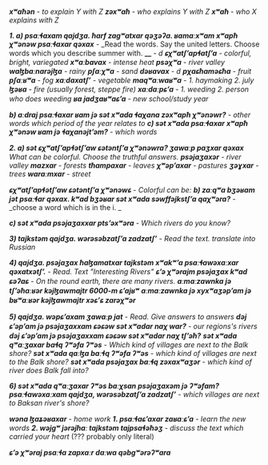 **_xʷaħən_** - _to explain Y with Z_
**_zəxʷaħ_** - _who explains Y with Z_
**_xʷaħ_** - _who X explains with Z_

**_1. a) psaːɬaxam qajdʒa. ħarf zagʷatxar qəʒəʔa. ʁamaːxʷam xʷapħ χʷənəw psaːɬaxar qəxax_** - _Read the words. Say the united letters. Choose words which you describe summer with.
**__** - _d_
**_ɕχʷatʃʼapɬatʃʼa_** - _colorful, bright, variegated_
**_xʷaːbavax_** - _intense heat_
**_psəχʷa_** - _river valley_
**_waɮbaːnarəjɮa_** - _rainy_
**_pʃaːχʷa_** - _sand_
**_dəʁavax_** - _d_
**_pχaɕħaməɕħa_** - _fruit_
**_pʃaːʁʷa_** - _fog_
**_xaːdaxatʃʼ_** - _vegetable_
**_maqʷaːwaʁʷa_** - _1. haymaking 2. july_
**_ɮəʁa_** - _fire (usually forest, steppe fire)_
**_xaːdaːpɕʼa_** - _1. weeding 2. person who does weeding_
**_ʁa jadʒaʁʷaɕʼa_** - _new school/study year_

**_b) aːdraj psaːɬaxar ʁam jə sət xʷada ɬaχana zəxʷapħ χʷənəwr?_** - _other words which period of the year relates to_
**_c) sət xʷada psaːɬaxar xʷapħ χʷənəw ʁam jə ɬaχanəjtʼəm?_** - _which words_

**_2. a) sət ɕχʷatʃʼapɬətʃʼaw ɕətəntʃʼa χʷənəwra? ʒawaːp paʒxar qəxax_** _What can be colorful. Choose the truthful answers._
**_psəjaʒaxər_** - _river valley_
**_mazxar_** - _forests_
**_tħampaxar_** - _leaves_
**_χʷəpʼaxar_** - _pastures_
**_ʒəɣxar_** - _trees_
**_waraːmxar_** - _street_

**_ɕχʷatʃʼapɬətʃʼaw ɕətəntʃʼa χʷənəwɕ_** - _Colorful can be:_
**_b) zaːqʷa bʒəʁam jət psaːɬar qəxax. kʷad bʒəʁar sət xʷada səwffəjkstʃʼa qaχʷəra?_** - _choose a word which is in the i. _

**_c) sət xʷada psəjaʒaxxar ptsʼəxʷəra_** - _Which rivers do you know?_

**_3) tajkstəm qajdʒa. wərəsəbzatʃʼa zadzatʃʼ_** - _Read the text. translate into Russian_


**_4) qajdʒa. psəjaʒax ħaɮamatxar tajkstəm xʷakʷʼa psaːɬawəxaːxar qəxatxətʃʼ._** - _Read. Text "Interesting Rivers"_
**_ɕʼə χʷərajm psəjaʒax kʷad ɕəʔaɕ_** - _On the round earth, there are many rivers._
**_aːmaːzawnka jə tʃʼəħaːʁər kəjɮawmajtr 6000-m ɕʼajʁʷ_**
**_aːmaːzawnka jə xyxʷaʒəpʼam jə bʁʷaːʁər kəjɮawmajtr xəɕʼɕ zarəχʷər_**

**_5) qajdʒa. wəpɕʼaxam ʒawaːp jat_** - _Read. Give answers to answers_
**_dəj ɕʼəpʼam jə psəjaʒaxxam ɕəɕəw sət xʷadar naχ war?_** - _our regions's rivers_
**_dəj ɕʼəpʼam jə psəjaʒaxxam ɕəɕəw sət xʷadar naχ tʃʼəħ?_**
**_sət xʷada qʷaːʒaxar baɬq ʔʷəfa ʔʷəs_** - _Which kind of villages are next to the Balk shore?_
**_sət xʷada qaːɮa baːɬq ʔʷəfa ʔʷəs_** - _which kind of villages are next to the Balk shore?_
**_sət xʷada psəjaʒax baːɬq zəxaxʷaʒər_** - _which kind of river does Balk fall into?_

**_6) sət xʷada qʷaːʒaxar ʔʷəs baːχsan psəjaʒaxəm jə ʔʷəfam? psaːɬawəxaːxam qajdʒa, wərəsəbzatʃʼa zadzatʃʼ_** - _which villages are next to Baksan river's shore?_

**_wəna ɮaʑəʁaxar_** - _home work_
**_1. psaːɬaɕʼaxar zaʁaːɕʼa_** - _learn the new words_
**_2. wəjgʷ jərəjħaː tajkstəm tajpsaɬəħəʒ_** - _discuss the text which carried your heart_ (??? probably only literal)


**_ɕʼə χʷəraj psaːɬa zapxaːr daːwa qəbgʷərəʔʷara_**

